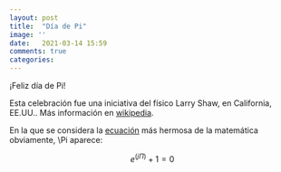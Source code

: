 ```yaml
---
layout: post
title:  "Día de Pi"
image: ''
date:   2021-03-14 15:59
comments: true
categories: 
---
```


¡Feliz día de Pi!

Esta celebración fue una iniciativa del físico Larry Shaw, en California, EE.UU.. Más información en
[wikipedia](https://en.wikipedia.org/wiki/Pi_Day).

En la que se considera la [ecuación](https://www.livescience.com/51399-eulers-identity.html) más hermosa de la matemática
obviamente, \Pi aparece: 

$$ e^(j\Pi) + 1 = 0 $$
